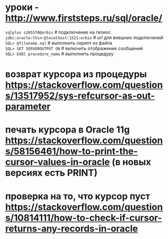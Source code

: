 # уроки - http://www.firststeps.ru/sql/oracle/  
`sqlplus s265570@orbis` # подключение на гелиос  
`jdbc:oracle:thin:@localhost:1521:orbis` # url для внешних подключений  
`SQL> @filename.sql`  # выполнить скрипт из файла  
`SQL> SET SERVEROUTPUT ON` # включить отображение сообщений  
`SQL> EXEC procedure_name` # выполнить процедуру  
# возврат курсора из процедуры https://stackoverflow.com/questions/13517952/sys-refcursor-as-out-parameter  
# печать курсора в Oracle 11g https://stackoverflow.com/questions/58156461/how-to-print-the-cursor-values-in-oracle (в новых версиях есть PRINT)  
# проверка на то, что курсор пуст https://stackoverflow.com/questions/10814111/how-to-check-if-cursor-returns-any-records-in-oracle  
